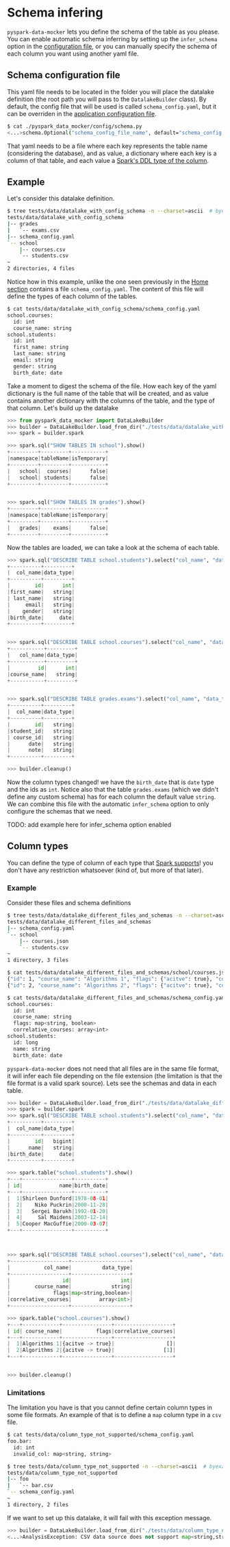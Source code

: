 <!--
# To improve the naming of the datalake and avoid refactor the project, move the basic datalake temporally
$ mv tests/data/datalake_with_config_schema/bar tests/data/datalake_with_config_schema/school
$ mv tests/data/datalake_with_config_schema/foo tests/data/datalake_with_config_schema/grades
$ echo "school.courses:
>   id: int
>   course_name: string
> school.students:
>   id: int
>   first_name: string
>   last_name: string
>   email: string
>   gender: string
>   birth_date: date
> " > tests/data/datalake_with_config_schema/schema_config.yaml
-->
# Schema infering
`pyspark-data-mocker` lets you define the schema of the table as you please. You can enable automatic schema inferring
by setting up the `infer_schema` option in the [configuration file](https://fedemgp.github.io/documentation/configuration#configuration-file-explanation),
or you can manually specify the schema of each column you want using another yaml file.

## Schema configuration file
This yaml file needs to be located in the folder you will place the datalake definition (the root path you will
pass to the `DatalakeBuilder` class). By default, the config file that will be used is called `schema_config.yaml`,
but it can be overriden in the [application configuration file](https://fedemgp.github.io/documentation/configuration#configuration-file-explanation).

```bash
$ cat ./pyspark_data_mocker/config/schema.py
<...>schema.Optional("schema_config_file_name", default="schema_config.yaml"): str<...>
```

That yaml needs to be a file where each key represents the table name (considering the database), and as value,
a dictionary where each key is a column of that table, and each value a [Spark's DDL type of the column](https://vincent.doba.fr/posts/20211004_spark_data_description_language_for_defining_spark_schema/).

## Example
Let's consider this datalake definition.

```bash
$ tree tests/data/datalake_with_config_schema -n --charset=ascii  # byexample: +rm=~
tests/data/datalake_with_config_schema
|-- grades
|   `-- exams.csv
|-- schema_config.yaml
`-- school
    |-- courses.csv
    `-- students.csv
~
2 directories, 4 files
```

Notice how in this example, unlike the one seen previously in the [Home section](https://fedemgp.github.io) contains a
file `schema_config.yaml`. The content of this file will define the types of each column of the tables.

```bash
$ cat tests/data/datalake_with_config_schema/schema_config.yaml
school.courses:
  id: int
  course_name: string
school.students:
  id: int
  first_name: string
  last_name: string
  email: string
  gender: string
  birth_date: date
```

Take a moment to digest the schema of the file. How each key of the yaml dictionary is the full name of the table
that will be created, and as value contains another dictionary with the columns of the table, and the type of that column.
Let's build up the datalake

```python
>>> from pyspark_data_mocker import DataLakeBuilder
>>> builder = DataLakeBuilder.load_from_dir("./tests/data/datalake_with_config_schema")  # byexample: +timeout=20 +pass
>>> spark = builder.spark

>>> spark.sql("SHOW TABLES IN school").show()
+---------+---------+-----------+
|namespace|tableName|isTemporary|
+---------+---------+-----------+
|   school|  courses|      false|
|   school| students|      false|
+---------+---------+-----------+


>>> spark.sql("SHOW TABLES IN grades").show()
+---------+---------+-----------+
|namespace|tableName|isTemporary|
+---------+---------+-----------+
|   grades|    exams|      false|
+---------+---------+-----------+
```

Now the tables are loaded, we can take a look at the schema of each table.

```python
>>> spark.sql("DESCRIBE TABLE school.students").select("col_name", "data_type").show()
+----------+---------+
|  col_name|data_type|
+----------+---------+
|        id|      int|
|first_name|   string|
| last_name|   string|
|     email|   string|
|    gender|   string|
|birth_date|     date|
+----------+---------+


>>> spark.sql("DESCRIBE TABLE school.courses").select("col_name", "data_type").show()
+-----------+---------+
|   col_name|data_type|
+-----------+---------+
|         id|      int|
|course_name|   string|
+-----------+---------+


>>> spark.sql("DESCRIBE TABLE grades.exams").select("col_name", "data_type").show()
+----------+---------+
|  col_name|data_type|
+----------+---------+
|        id|   string|
|student_id|   string|
| course_id|   string|
|      date|   string|
|      note|   string|
+----------+---------+

>>> builder.cleanup()
```

<!--
>>> spark.sql("SHOW DATABASES").show()
+---------+
|namespace|
+---------+
|  default|
+---------+
-->

Now the column types changed! we have the `birth_date` that is `date` type and the ids as `int`. Notice also that
the table `grades.exams` (which we didn't define any custom schema) has for each column the default value `string`.
We can combine this file with the automatic `infer_schema` option to only configure the schemas that we need.

TODO: add example here for infer_schema option enabled

## Column types
You can define the type of column of each type that [Spark supports](https://spark.apache.org/docs/latest/sql-ref-datatypes.html)!
you don't have any restriction whatsoever (kind of, but more of that later). 

### Example
Consider these files and schema definitions
```bash
$ tree tests/data/datalake_different_files_and_schemas -n --charset=ascii  # byexample: +rm=~
tests/data/datalake_different_files_and_schemas
|-- schema_config.yaml
`-- school
    |-- courses.json
    `-- students.csv
~
1 directory, 3 files

$ cat tests/data/datalake_different_files_and_schemas/school/courses.json
{"id": 1, "course_name": "Algorithms 1", "flags": {"acitve": true}, "correlative_courses": []}
{"id": 2, "course_name": "Algorithms 2", "flags": {"acitve": true}, "correlative_courses": [1]}

$ cat tests/data/datalake_different_files_and_schemas/schema_config.yaml
school.courses:
  id: int
  course_name: string
  flags: map<string, boolean>
  correlative_courses: array<int>
school.students:
  id: long
  name: string
  birth_date: date
```

`pyspark-data-mocker` does not need that all files are in the same file format, it will infer each file depending on
the file extension (the limitation is that the file format is a valid spark source). Lets see the schemas and data
in each table.

```python
>>> builder = DataLakeBuilder.load_from_dir("./tests/data/datalake_different_files_and_schemas")  # byexample: +timeout=20 +pass
>>> spark = builder.spark
>>> spark.sql("DESCRIBE TABLE school.students").select("col_name", "data_type").show()
+----------+---------+
|  col_name|data_type|
+----------+---------+
|        id|   bigint|
|      name|   string|
|birth_date|     date|
+----------+---------+

>>> spark.table("school.students").show()
+---+----------------+----------+
| id|            name|birth_date|
+---+----------------+----------+
|  1|Shirleen Dunford|1978-08-01|
|  2|    Niko Puckrin|2000-11-28|
|  3|   Sergei Barukh|1992-01-20|
|  4|     Sal Maidens|2003-12-14|
|  5|Cooper MacGuffie|2000-03-07|
+---+----------------+----------+



>>> spark.sql("DESCRIBE TABLE school.courses").select("col_name", "data_type").show()
+-------------------+-------------------+
|           col_name|          data_type|
+-------------------+-------------------+
|                 id|                int|
|        course_name|             string|
|              flags|map<string,boolean>|
|correlative_courses|         array<int>|
+-------------------+-------------------+

>>> spark.table("school.courses").show()
+---+------------+----------------+-------------------+
| id| course_name|           flags|correlative_courses|
+---+------------+----------------+-------------------+
|  1|Algorithms 1|{acitve -> true}|                 []|
|  2|Algorithms 2|{acitve -> true}|                [1]|
+---+------------+----------------+-------------------+


>>> builder.cleanup()
```


### Limitations
The limitation you have is that you cannot define certain column types in some file formats.
An example of that is to define a `map` column type in a `csv` file.

```bash
$ cat tests/data/column_type_not_supported/schema_config.yaml
foo.bar:
  id: int
  invalid_col: map<string, string>

$ tree tests/data/column_type_not_supported -n --charset=ascii  # byexample: +rm=~
tests/data/column_type_not_supported
|-- foo
|   `-- bar.csv
`-- schema_config.yaml
~
1 directory, 2 files
```

If we want to set up this datalake, it will fail with this exception message.

```python
>>> builder = DataLakeBuilder.load_from_dir("./tests/data/column_type_not_supported")  # byexample: +timeout=20
<...>AnalysisException: CSV data source does not support map<string,string> data type.
```

<!--
$ mv tests/data/datalake_with_config_schema/school tests/data/datalake_with_config_schema/bar
$ mv tests/data/datalake_with_config_schema/grades tests/data/datalake_with_config_schema/foo
$ echo "bar.courses:
>   id: int
>   course_name: string
> bar.students:
>   id: int
>   first_name: string
>   last_name: string
>   email: string
>   gender: string
>   birth_date: date" > tests/data/datalake_with_config_schema/schema_config.yaml
-->